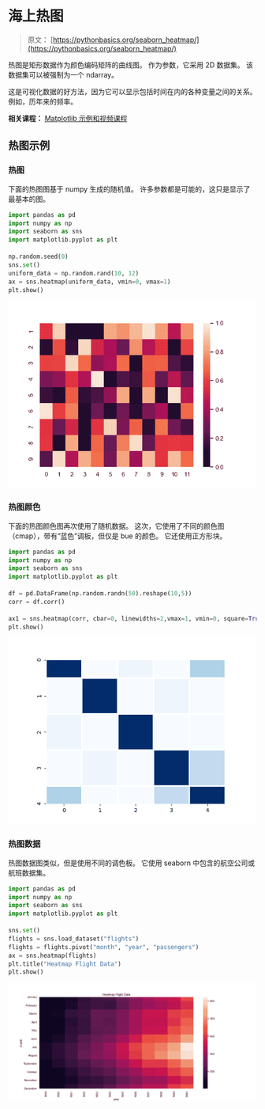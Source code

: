 # 海上热图

> 原文： [https://pythonbasics.org/seaborn_heatmap/](https://pythonbasics.org/seaborn_heatmap/)

热图是矩形数据作为颜色编码矩阵的曲线图。 作为参数，它采用 2D 数据集。 该数据集可以被强制为一个 ndarray。

这是可视化数据的好方法，因为它可以显示包括时间在内的各种变量之间的关系。 例如，历年来的频率。

**相关课程：** [Matplotlib 示例和视频课程](https://gum.co/mpdp)

## 热图示例

### 热图

下面的热图图基于 numpy 生成的随机值。 许多参数都是可能的，这只是显示了最基本的图。

```py
import pandas as pd
import numpy as np
import seaborn as sns
import matplotlib.pyplot as plt

np.random.seed(0)
sns.set()
uniform_data = np.random.rand(10, 12)
ax = sns.heatmap(uniform_data, vmin=0, vmax=1)
plt.show()

```

![heatmap](img/7c1fd991881176a5622039e83abd17c8.jpg)

### 热图颜色

下面的热图颜色图再次使用了随机数据。 这次，它使用了不同的颜色图（cmap），带有“蓝色”调板，但仅是 bue 的颜色。 它还使用正方形块。

```py
import pandas as pd
import numpy as np
import seaborn as sns
import matplotlib.pyplot as plt

df = pd.DataFrame(np.random.randn(50).reshape(10,5))
corr = df.corr()

ax1 = sns.heatmap(corr, cbar=0, linewidths=2,vmax=1, vmin=0, square=True, cmap='Blues')
plt.show()

```

![heatmap colors](img/fa730ce5ba742c146bfa8b3dac4a6a46.jpg)

### 热图数据

热图数据图类似，但是使用不同的调色板。 它使用 seaborn 中包含的航空公司或航班数据集。

```py
import pandas as pd
import numpy as np
import seaborn as sns
import matplotlib.pyplot as plt

sns.set()
flights = sns.load_dataset("flights")
flights = flights.pivot("month", "year", "passengers")
ax = sns.heatmap(flights)
plt.title("Heatmap Flight Data")
plt.show()

```

![heatmap data](img/7506d8c32012e87ad7690628ef32dde1.jpg)